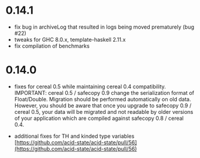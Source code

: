 0.14.1
======

 - fix bug in archiveLog that resulted in logs being moved prematurely (bug #22)
 - tweaks for GHC 8.0.x, template-haskell 2.11.x
 - fix compilation of benchmarks

0.14.0
======

 - fixes for cereal 0.5 while maintaining cereal 0.4
   compatibility. IMPORTANT: cereal 0.5 / safecopy 0.9 change the
   serialization format of Float/Double. Migration should be performed
   automatically on old data. However, you should be aware that once
   you upgrade to safecopy 0.9 / cereal 0.5, your data will be
   migrated and not readable by older versions of your application
   which are compiled against safecopy 0.8 / cereal 0.4.

 - additional fixes for TH and kinded type variables
   [https://github.com/acid-state/acid-state/pull/56](https://github.com/acid-state/acid-state/pull/56)
